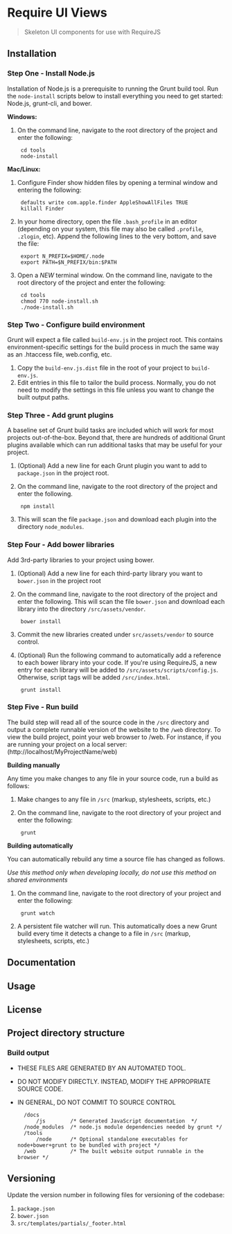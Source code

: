 # Require UI Views

> Skeleton UI components for use with RequireJS

## Installation

### Step One - Install Node.js

Installation of Node.js is a prerequisite to running the Grunt build tool. Run the `node-install` scripts below to install everything you need to get started: Node.js, grunt-cli, and bower.

**Windows:**

1. On the command line, navigate to the root directory of the project and enter the following:

        cd tools
        node-install

**Mac/Linux:**

1. Configure Finder show hidden files by opening a terminal window and entering the following:

        defaults write com.apple.finder AppleShowAllFiles TRUE
        killall Finder

2. In your home directory, open the file `.bash_profile` in an editor (depending on your system, this file may also be called `.profile`, `.zlogin`, etc). Append the following lines to the very bottom, and save the file:

        export N_PREFIX=$HOME/.node
        export PATH=$N_PREFIX/bin:$PATH

3. Open a *NEW* terminal window. On the command line, navigate to the root directory of the project and enter the following:

        cd tools
        chmod 770 node-install.sh
        ./node-install.sh

### Step Two - Configure build environment

Grunt will expect a file called `build-env.js` in the project root. This contains environment-specific settings for the build process in much the same way as an .htaccess file, web.config, etc.

1. Copy the `build-env.js.dist` file in the root of your project to `build-env.js`.
2. Edit entries in this file to tailor the build process. Normally, you do not need to modify the settings in this file unless you want to change the built output paths.

### Step Three - Add grunt plugins

A baseline set of Grunt build tasks are included which will work for most projects out-of-the-box. Beyond that, there are hundreds of additional Grunt plugins available which can run additional tasks that may be useful for your project.

1. (Optional) Add a new line for each Grunt plugin you want to add to `package.json` in the project root.
2. On the command line, navigate to the root directory of the project and enter the following.

        npm install

3. This will scan the file `package.json` and download each plugin into the directory `node_modules`.

### Step Four - Add bower libraries
Add 3rd-party libraries to your project using bower.

1. (Optional) Add a new line for each third-party library you want to `bower.json` in the project root
2. On the command line, navigate to the root directory of the project and enter the following. This will scan the file `bower.json` and download each library into the directory `/src/assets/vendor`.

        bower install

3. Commit the new libraries created under `src/assets/vendor` to source control.
4. (Optional) Run the following command to automatically add a reference to each bower library into your code. If you're using RequireJS, a new entry for each library will be added to  `/src/assets/scripts/config.js`. Otherwise, script tags will be added `/src/index.html`.

        grunt install

### Step Five - Run build

The build step will read all of the source code in the `/src` directory and output a complete runnable version of the website to the `/web` directory.
To view the build project, point your web browser to /web. For instance, if you are running your project on a local server: (http://localhost/MyProjectName/web)

**Building manually**

Any time you make changes to any file in your source code, run a build as follows:

1. Make changes to any file in `/src` (markup, stylesheets, scripts, etc.)
2. On the command line, navigate to the root directory of your project and enter the following:

        grunt

**Building automatically**

You can automatically rebuild any time a source file has changed as follows.

_Use this method only when developing locally, do not use this method on shared environments_

1. On the command line, navigate to the root directory of your project and enter the following:

        grunt watch

2. A persistent file watcher will run. This automatically does a new Grunt build every time it detects a change to a file in `/src` (markup, stylesheets, scripts, etc.)

## Documentation

## Usage

## License

## Project directory structure

### Build output

* THESE FILES ARE GENERATED BY AN AUTOMATED TOOL.
* DO NOT MODIFY DIRECTLY. INSTEAD, MODIFY THE APPROPRIATE SOURCE CODE.
* IN GENERAL, DO NOT COMMIT TO SOURCE CONTROL

        /docs
            /js        /* Generated JavaScript documentation  */
        /node_modules  /* node.js module dependencies needed by grunt */
        /tools
            /node      /* Optional standalone executables for node+bower+grunt to be bundled with project */
        /web           /* The built website output runnable in the browser */

## Versioning

Update the version number in following files for versioning of the codebase:

1. `package.json`
2. `bower.json`
3. `src/templates/partials/_footer.html`
